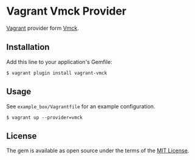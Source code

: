 # Vagrant Vmck Provider

[Vagrant][] provider form [Vmck][].

[Vagrant]: https://www.vagrantup.com
[Vmck]: https://github.com/mgax/vmck


## Installation

Add this line to your application's Gemfile:

```shell
$ vagrant plugin install vagrant-vmck
```


## Usage

See `example_box/Vagrantfile` for an example configuration.

```shell
$ vagrant up --provider=vmck
```

## License

The gem is available as open source under the terms of the [MIT License](https://opensource.org/licenses/MIT).
